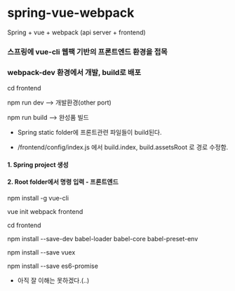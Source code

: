 # spring-vue-webpack

Spring + vue + webpack (api server + frontend)

### 스프링에 vue-cli 웹팩 기반의 프론트엔드 환경을 접목
### webpack-dev 환경에서 개발, build로 배포 

cd frontend

npm run dev --> 개발환경(other port)

npm run build --> 완성품 빌드

* Spring static folder에 프론트관련 파일들이 build된다.

* /frontend/config/index.js 에서 build.index, build.assetsRoot 로 경로 수정함.


#### 1. Spring project 생성

#### 2. Root folder에서 명령 입력 - 프론트엔드 

npm install -g vue-cli

vue init webpack frontend

cd frontend

npm install --save-dev babel-loader babel-core babel-preset-env

npm install --save vuex

npm install --save es6-promise

* 아직 잘 이해는 못하겠다.(..)
